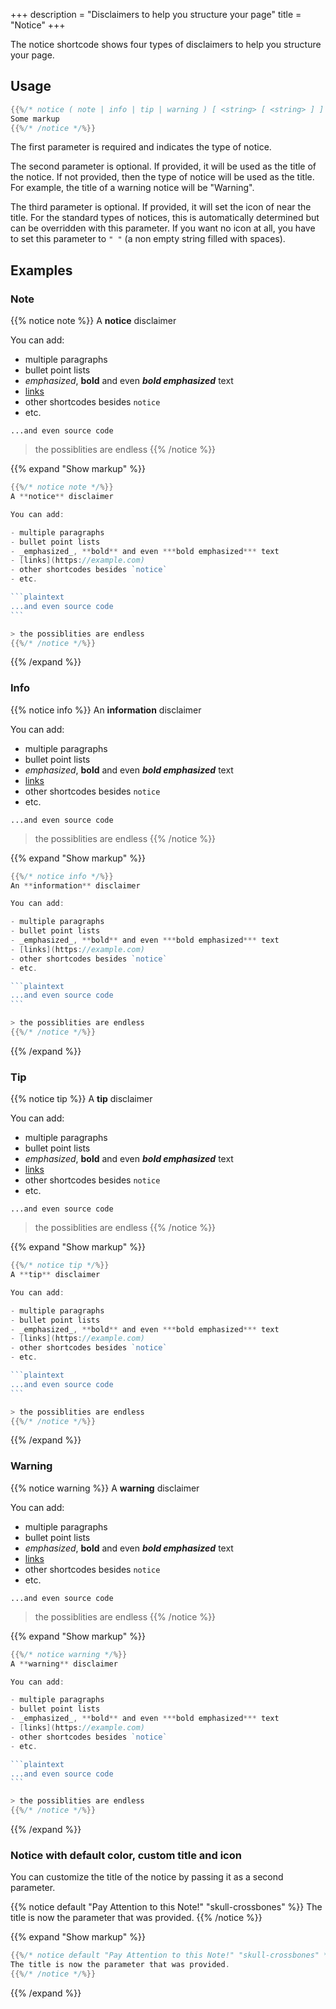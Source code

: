+++
description = "Disclaimers to help you structure your page"
title = "Notice"
+++

The notice shortcode shows four types of disclaimers to help you structure your page.

## Usage

````go
{{%/* notice ( note | info | tip | warning ) [ <string> [ <string> ] ] */%}}
Some markup
{{%/* /notice */%}}
````

The first parameter is required and indicates the type of notice.

The second parameter is optional. If provided, it will be used as the title of the notice. If not provided, then the type of notice will be used as the title. For example, the title of a warning notice will be "Warning".

The third parameter is optional. If provided, it will set the icon of near the title. For the standard types of notices, this is automatically determined but can be overridden with this parameter. If you want no icon at all, you have to set this parameter to `" "` (a non empty string filled with spaces).
## Examples

### Note

{{% notice note %}}
A **notice** disclaimer

You can add:

- multiple paragraphs
- bullet point lists
- _emphasized_, **bold** and even ***bold emphasized*** text
- [links](https://example.com)
- other shortcodes besides `notice`
- etc.

```plaintext
...and even source code
```

> the possiblities are endless
{{% /notice %}}

{{% expand "Show markup" %}}
````go
{{%/* notice note */%}}
A **notice** disclaimer

You can add:

- multiple paragraphs
- bullet point lists
- _emphasized_, **bold** and even ***bold emphasized*** text
- [links](https://example.com)
- other shortcodes besides `notice`
- etc.

```plaintext
...and even source code
```

> the possiblities are endless
{{%/* /notice */%}}
````
{{% /expand %}}

### Info

{{% notice info %}}
An **information** disclaimer

You can add:

- multiple paragraphs
- bullet point lists
- _emphasized_, **bold** and even ***bold emphasized*** text
- [links](https://example.com)
- other shortcodes besides `notice`
- etc.

```plaintext
...and even source code
```

> the possiblities are endless
{{% /notice %}}

{{% expand "Show markup" %}}
````go
{{%/* notice info */%}}
An **information** disclaimer

You can add:

- multiple paragraphs
- bullet point lists
- _emphasized_, **bold** and even ***bold emphasized*** text
- [links](https://example.com)
- other shortcodes besides `notice`
- etc.

```plaintext
...and even source code
```

> the possiblities are endless
{{%/* /notice */%}}
````
{{% /expand %}}

### Tip

{{% notice tip %}}
A **tip** disclaimer

You can add:

- multiple paragraphs
- bullet point lists
- _emphasized_, **bold** and even ***bold emphasized*** text
- [links](https://example.com)
- other shortcodes besides `notice`
- etc.

```plaintext
...and even source code
```

> the possiblities are endless
{{% /notice %}}

{{% expand "Show markup" %}}
````go
{{%/* notice tip */%}}
A **tip** disclaimer

You can add:

- multiple paragraphs
- bullet point lists
- _emphasized_, **bold** and even ***bold emphasized*** text
- [links](https://example.com)
- other shortcodes besides `notice`
- etc.

```plaintext
...and even source code
```

> the possiblities are endless
{{%/* /notice */%}}
````
{{% /expand %}}

### Warning

{{% notice warning %}}
A **warning** disclaimer

You can add:

- multiple paragraphs
- bullet point lists
- _emphasized_, **bold** and even ***bold emphasized*** text
- [links](https://example.com)
- other shortcodes besides `notice`
- etc.

```plaintext
...and even source code
```

> the possiblities are endless
{{% /notice %}}

{{% expand "Show markup" %}}
````go
{{%/* notice warning */%}}
A **warning** disclaimer

You can add:

- multiple paragraphs
- bullet point lists
- _emphasized_, **bold** and even ***bold emphasized*** text
- [links](https://example.com)
- other shortcodes besides `notice`
- etc.

```plaintext
...and even source code
```

> the possiblities are endless
{{%/* /notice */%}}
````
{{% /expand %}}

### Notice with default color, custom title and icon

You can customize the title of the notice by passing it as a second parameter.

{{% notice default "Pay Attention to this Note!" "skull-crossbones" %}}
The title is now the parameter that was provided.
{{% /notice %}}

{{% expand "Show markup" %}}
````go
{{%/* notice default "Pay Attention to this Note!" "skull-crossbones" */%}}
The title is now the parameter that was provided.
{{%/* /notice */%}}
````
{{% /expand %}}
